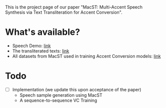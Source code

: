 This is the project page of our paper "MacST: Multi-Accent Speech Synthesis via Text Transliteration for Accent Conversion". 

# What's available?
- Speech Demo: [link](https://shinshoji01.github.io/MacST-Demo/)
- The transliterated texts: [link](https://github.com/shinshoji01/MacST-project-page/tree/main/transliteration)
- All datasets from MacST used in training Accent Conversion models: [link](https://cuhko365-my.sharepoint.com/:f:/g/personal/222043003_link_cuhk_edu_cn/EoPfpKE-Z3ZIjJeOZZYKXDgBRsJf6WaeonHC--pHhDmgkA?e=ofFZg9)

# Todo
- [ ] Implementation (we update this upon acceptance of the paper)
  - Speech sample generation using MacST
  - A sequence-to-sequence VC Training
